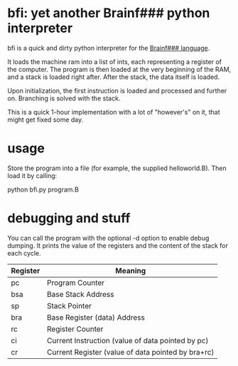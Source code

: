 # bfi: yet another Brainf### python interpreter

bfi is a quick and dirty python interpreter for the [Brainf### language](https://en.wikipedia.org/wiki/Brainfuck]).

It loads the machine ram into a list of ints, each representing a register of the computer. The program is then loaded at the very beginning of the RAM, and a stack is loaded right after. After the stack, the data itself is loaded.

Upon initialization, the first instruction is loaded and processed and further on. Branching is solved with the stack.

This is a quick 1-hour implementation with a lot of "however's" on it, that might get fixed some day.

# usage

Store the program into a file (for example, the supplied helloworld.B). Then load it by calling:

 python bfi.py program.B
 
# debugging and stuff

You can call the program with the optional -d option to enable debug dumping. It prints the value of the registers and the content of the stack for each cycle.

| Register | Meaning                                               |
|----------|-------------------------------------------------------|
| pc       | Program Counter                                       |
| bsa      | Base Stack Address                                    |
| sp       | Stack Pointer                                         |
| bra      | Base Register (data) Address                          |
| rc       | Register Counter                                      |
| ci       | Current Instruction (value of data pointed by pc)     |
| cr       | Current Register    (value of data pointed by bra+rc) |
